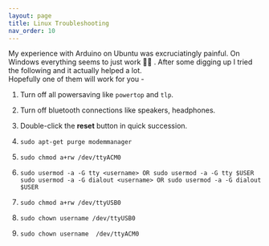 ```yaml
---
layout: page
title: Linux Troubleshooting
nav_order: 10
---
```

My experience with Arduino on Ubuntu was excruciatingly painful. On Windows everything seems to just work :man_shrugging: . After some digging up I tried the following and it actually helped a lot.   
Hopefully one of them will work for you -

1. Turn off all powersaving like `powertop` and `tlp`.
2. Turn off bluetooth connections like speakers, headphones.
3. Double-click the **reset** button in quick succession.
4. ```sudo apt-get purge modemmanager```
5. ```sudo chmod a+rw /dev/ttyACM0```
6.  ```
    sudo usermod -a -G tty <username> OR sudo usermod -a -G tty $USER
    sudo usermod -a -G dialout <username> OR sudo usermod -a -G dialout $USER
    ```

6. ```sudo chmod a+rw /dev/ttyUSB0```

7. ```sudo chown username /dev/ttyUSB0```

8. ```sudo chown username  /dev/ttyACM0```
